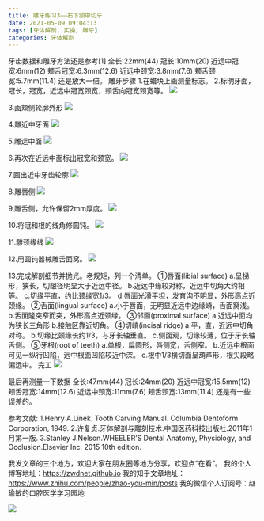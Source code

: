 ```yaml
---
title: 雕牙练习3——右下颌中切牙
date: 2021-05-09 09:04:13
tags: [牙体解剖, 实操, 雕牙]
categories: 牙体解剖
---
```

牙齿数据和雕牙方法还是参考[1]
全长:22mm(44)
冠长:10mm(20)
近远中冠宽:6mm(12)
颊舌冠宽:6.3mm(12.6)
近远中颈宽:3.8mm(7.6)
颊舌颈宽:5.7mm(11.4)
还是放大一倍。
雕牙步骤
1.在蜡块上画测量标志。
2.标明牙面，冠长，冠宽，近远中冠宽颈宽，颊舌向冠宽颈宽等。
![](https://zymblog-1258069789.cos.ap-chengdu.myqcloud.com/blog0249-toothcarve/03/01.png)

3.画颊侧轮廓外形
![](https://zymblog-1258069789.cos.ap-chengdu.myqcloud.com/blog0249-toothcarve/03/02.png)

4.雕近中牙面
![](https://zymblog-1258069789.cos.ap-chengdu.myqcloud.com/blog0249-toothcarve/03/03.png)

5.雕远中面
![](https://zymblog-1258069789.cos.ap-chengdu.myqcloud.com/blog0249-toothcarve/03/04.png)

6.再次在近远中面标出冠宽和颈宽。
![](https://zymblog-1258069789.cos.ap-chengdu.myqcloud.com/blog0249-toothcarve/03/05.png)

7.画出近中牙齿轮廓
![](https://zymblog-1258069789.cos.ap-chengdu.myqcloud.com/blog0249-toothcarve/03/06.png)

8.雕唇侧
![](https://zymblog-1258069789.cos.ap-chengdu.myqcloud.com/blog0249-toothcarve/03/07.png)

9.雕舌侧，允许保留2mm厚度。
![](https://zymblog-1258069789.cos.ap-chengdu.myqcloud.com/blog0249-toothcarve/03/08.png)

10.将冠和根的线角修圆钝。
![](https://zymblog-1258069789.cos.ap-chengdu.myqcloud.com/blog0249-toothcarve/03/09.png)

11.雕颈缘线
![](https://zymblog-1258069789.cos.ap-chengdu.myqcloud.com/blog0249-toothcarve/03/10.png)

12.用圆钝器械雕舌面窝。
![](https://zymblog-1258069789.cos.ap-chengdu.myqcloud.com/blog0249-toothcarve/03/11.png)

13.完成解剖细节并抛光。老规矩，列一个清单。
①唇面(libial surface)
a.呈梯形，狭长，切龈径明显大于近远中径。
b.近远中缘较对称，近远中切角大约相等。
c.切缘平直，约比颈缘宽1/3。
d.唇面光滑平坦，发育沟不明显，外形高点近颈缘。
②舌面(lingual surface)
a.小于唇面，无明显近远中边缘嵴，舌面窝浅。
b.舌面隆突窄而突，外形高点近颈缘。
③邻面(proximal surface)
a.近远中面均为狭长三角形
b.接触区靠近切角。
④切嵴(incisal ridge)
a.平，直，近远中切角对称。
b.切缘比颈缘长约1/3，与牙长轴垂直。
c.侧面观，切缘较薄，位于牙长轴舌侧。
⑤牙根(root of teeth)
a.单根，扁圆形，唇侧宽，舌侧窄。
b.近远中根面可见一纵行凹陷，远中根面凹陷较近中深。
c.根中1/3横切面呈葫芦形，根尖段略偏远中。
完工
![](https://zymblog-1258069789.cos.ap-chengdu.myqcloud.com/blog0249-toothcarve/03/12.gif)

最后再测量一下数据
全长:47mm(44)
冠长:24mm(20)
近远中冠宽:15.5mm(12)
颊舌冠宽:14mm(12.6)
近远中颈宽:11mm(7.6)
颊舌颈宽:13mm(11.4)
还是有一些误差的。




参考文献:
1.Henry A.Linek. Tooth Carving Manual. Columbia Dentoform Corporation, 1949.
2.许复贞.牙体解剖与雕刻技术.中国医药科技出版社.2011年1月第一版.
3.Stanley J.Nelson.WHEELER’S Dental Anatomy, Physiology, and Occlusion.Elsevier Inc. 2015 10th edition.








我发文章的三个地方，欢迎大家在朋友圈等地方分享，欢迎点“在看”。
我的个人博客地址：https://zwdnet.github.io
我的知乎文章地址： https://www.zhihu.com/people/zhao-you-min/posts
我的微信个人订阅号：赵瑜敏的口腔医学学习园地








![](https://zymblog-1258069789.cos.ap-chengdu.myqcloud.com/other/wx.jpg)